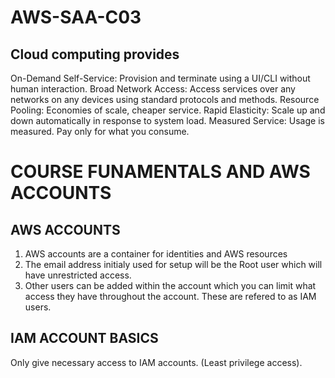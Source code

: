 # AWS-SAA-C03  
## Cloud computing provides

On-Demand Self-Service: Provision and terminate using a UI/CLI without human interaction.
Broad Network Access: Access services over any networks on any devices using standard protocols and methods.
Resource Pooling: Economies of scale, cheaper service.
Rapid Elasticity: Scale up and down automatically in response to system load.
Measured Service: Usage is measured. Pay only for what you consume.

# COURSE FUNAMENTALS AND AWS ACCOUNTS

## AWS ACCOUNTS
1. AWS accounts are a container for identities and AWS resources
2. The email address initialy used for setup will be the Root user which will have unrestricted access.
3. Other users can be added within the account which you can limit what access they have throughout the account. These are refered to as IAM users.

## IAM ACCOUNT BASICS
Only give necessary access to IAM accounts. (Least privilege access).


   
